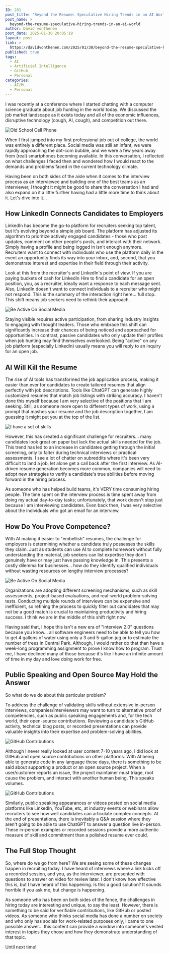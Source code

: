 ```yaml
---
ID: 281
post_title: 'Beyond the Resume: Speculative Hiring Trends in an AI World'
post_name: >
  beyond-the-resume-speculative-hiring-trends-in-an-ai-world
author: David vonThenen
post_date: 2025-01-30 20:05:19
layout: post
link: >
  https://davidvonthenen.com/2025/01/30/beyond-the-resume-speculative-hiring-trends-in-an-ai-world/
published: true
tags:
  - AI
  - Artificial Intelligence
  - GitHub
  - Personal
categories:
  - AI/ML
  - Personal
---
```

I was recently at a conference where I started chatting with a computer science graduate about job hunting in the world today. We discussed the job market landscape as it exists today and all of the economic influences, disruptive technology (cough, AI, cough), and competition out there.

![Old School Cell Phone](https://davidvonthenen.com/wp-content/uploads/2025/05/cell-phone.jpg)

When I first jumped into my first professional job out of college, the world was entirely a different place. Social media was still an infant, we were rapidly approaching the dot-com bubble, and we were a few years away from (real) smartphones becoming available. In this conversation, I reflected on what challenges I faced then and wondered how I would react to the demands and problems faced in the current technology climate.

Having been on both sides of the aisle when it comes to the interview process as an interviewee and building one of the best teams as an interviewer, I thought it might be good to share the conversation I had and also expand on it a little further having had a little more time to think about it. Let's dive into it...

## How LinkedIn Connects Candidates to Employers

LinkedIn has become the go-to platform for recruiters seeking top talent, but it's evolving beyond a simple job board. The platform has adjusted its algorithm to prioritize actively engaged candidates - those who post updates, comment on other people's posts, and interact with their network. Simply having a profile and being logged in isn't enough anymore. Recruiters want to connect with individuals who use the platform daily in the event an opportunity finds its way into your inbox, and, second, that you demonstrate interest and expertise in their field through their activity.

Look at this from the recruiter's and LinkedIn's point of view. If you are paying buckets of cash for LinkedIn Hire to find a candidate for an open position, you, as a recruiter, ideally want a response to each message sent. Also, LinkedIn doesn't want to connect individuals to a recruiter who might not respond. This is the summary of the interaction right here... full stop. This shift means job seekers need to rethink their approach.

![Be Active On Social Media](https://davidvonthenen.com/wp-content/uploads/2025/05/be-active.jpg)

Staying visible requires active participation, from sharing industry insights to engaging with thought leaders. Those who embrace this shift can significantly increase their chances of being noticed and approached for opportunities. In contrast, passive candidates who only update their profiles when job hunting may find themselves overlooked. Being "active" on any job platform (especially LinkedIn) usually means you will reply to an inquiry for an open job.

## AI Will Kill the Resume

The rise of AI tools has transformed the job application process, making it easier than ever for candidates to create tailored resumes that align perfectly with job descriptions. Tools like ChatGPT can generate highly customized resumes that match job listings with striking accuracy.  I haven't done this myself because I am very selective of the positions that I am seeking. Still, as someone more open to different types of work, using a prompt that mashes your resume and the job description together, I am guessing it might put you at the top of the list. 

![I have a set of skills](https://davidvonthenen.com/wp-content/uploads/2025/05/i-have-skills.jpg)

However, this has created a significant challenge for recruiters... many candidates look great on paper but lack the actual skills needed for the job. This trend has led to an increase in candidates getting through the initial screening, only to falter during technical interviews or practical assessments. I see a lot of chatter on subreddits where it's been very difficult to land a job, let alone get a call back after the first interview. As AI-driven resume generation becomes more common, companies will need to adopt new strategies to verify a candidate's true abilities before moving forward in the hiring process.

As someone who has helped build teams, it's VERY time consuming hiring people. The time spent on the interview process is time spent away from doing my actual day-to-day tasks; unfortunately, that work doesn't stop just because I am interviewing candidates. Even back then, I was very selective about the individuals who got an email for an interview.

## How Do You Prove Competence?

With AI making it easier to "embellish" resumes, the challenge for employers is determining whether a candidate truly possesses the skills they claim. Just as students can use AI to complete homework without fully understanding the material, job seekers can list expertise they don't genuinely have or may just have passing knowledge in. This presents a costly dilemma for businesses... how do they identify qualified individuals without wasting resources on lengthy interview processes?

![Be Active On Social Media](https://davidvonthenen.com/wp-content/uploads/2025/05/competency.png)

Organizations are adopting different screening mechanisms, such as skill assessments, project-based evaluations, and real-world problem-solving tests. Conducting multiple rounds of interviews can be expensive and inefficient, so refining the process to quickly filter out candidates that may not be a good match is crucial to maintaining productivity and hiring success. I think we are in the middle of this shift right now.

Having said that, I hope this isn't a new era of "Interview 2.0" questions because you know... all software engineers need to be able to tell you how to get 4 gallons of water using only a 3 and 5-gallon jug or to estimate the number of trees in Central Park. Although, I would rather do that than have a week-long programming assignment to prove I know how to program. Trust me, I have declined many of those because it's like I have an infinite amount of time in my day and love doing work for free.

## Public Speaking and Open Source May Hold the Answer

So what do we do about this particular problem?

To address the challenge of validating skills without extensive in-person interviews, companies/interviewers may want to turn to alternative proof of competencies, such as public speaking engagements and, for the tech world, their open-source contributions. Reviewing a candidate's GitHub activity, technical blog posts, or recorded presentations can provide valuable insights into their expertise and problem-solving abilities.

![GitHub Contributions](https://davidvonthenen.com/wp-content/uploads/2025/05/contributions.png)

Although I never really looked at user content 7-10 years ago, I did look at GitHub and open source contributions on other platforms. With AI being able to generate code in any language these days, there is something to be said about supporting a product or an open source project. When a user/customer reports an issue, the project maintainer must triage, root cause the problem, and interact with another human being. This speaks volumes.

![GitHub Contributions](https://davidvonthenen.com/wp-content/uploads/2025/05/public-speaking.jpg)

Similarly, public speaking appearances or videos posted on social media platforms like LinkedIn, YouTube, etc, at industry events or webinars allow recruiters to see how well candidates can articulate complex concepts. At the end of presentations, there is inevitably a Q&A session where they aren't going to be able to use ChatGPT to answer a question live in-person. These in-person examples or recorded sessions provide a more authentic measure of skill and commitment than a polished resume ever could.

## The Full Stop Thought

So, where do we go from here? We are seeing some of these changes happen in recruiting today. I have heard of interviews where a link kicks off a recorded session, and you, as the interviewer, are presented with questions to answer on video for review later. I don't know how effective this is, but I have heard of this happening. Is this a good solution? It sounds horrible if you ask me, but change is happening.

As someone who has been on both sides of the fence, the challenges in hiring today are interesting and unique, to say the least. However, there is something to be said for verifiable contributions, like GitHub or posted videos. As someone who thinks social media has done a number on society and who only has socials for work-related purposes only, I came to one possible answer... this content can provide a window into someone's vested interest in topics they chose and how they demonstrate understanding of that topic.

Until next time!
